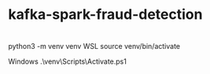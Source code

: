 # kafka-spark-fraud-detection

# 
python3 -m venv venv
WSL
source venv/bin/activate

Windows
.\venv\Scripts\Activate.ps1
